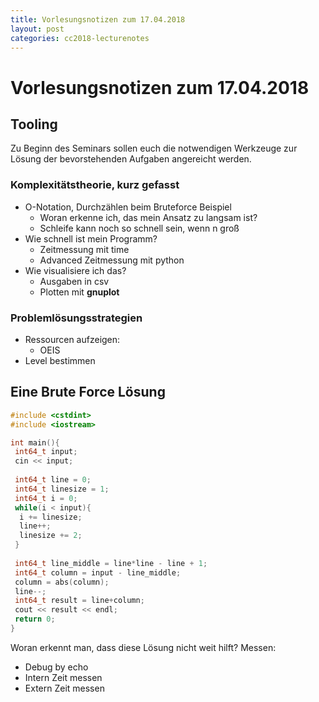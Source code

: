 ```yaml
---
title: Vorlesungsnotizen zum 17.04.2018
layout: post
categories: cc2018-lecturenotes
---
```


# Vorlesungsnotizen zum 17.04.2018

## Tooling
Zu Beginn des Seminars sollen euch die notwendigen Werkzeuge zur Lösung der bevorstehenden Aufgaben angereicht werden.

### Komplexitätstheorie, kurz gefasst
* O-Notation, Durchzählen beim Bruteforce Beispiel
  * Woran erkenne ich, das mein Ansatz zu langsam ist?
  * Schleife kann noch so schnell sein, wenn n groß
* Wie schnell ist mein Programm?
  * Zeitmessung mit time
  * Advanced Zeitmessung mit python
* Wie visualisiere ich das?
  * Ausgaben in csv
  * Plotten mit **gnuplot**

### Problemlösungsstrategien
* Ressourcen aufzeigen:
  * OEIS
* Level bestimmen


## Eine Brute Force Lösung
``` c++
#include <cstdint>
#include <iostream>

int main(){
 int64_t input;
 cin << input;
 
 int64_t line = 0;
 int64_t linesize = 1;
 int64_t i = 0;
 while(i < input){
  i += linesize;
  line++;
  linesize += 2;
 }
 
 int64_t line_middle = line*line - line + 1;
 int64_t column = input - line_middle;
 column = abs(column);
 line--;
 int64_t result = line+column;
 cout << result << endl;
 return 0;
}

```

Woran erkennt man, dass diese Lösung nicht weit hilft? Messen:
* Debug by echo
* Intern Zeit messen
* Extern Zeit messen
